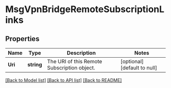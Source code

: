 # MsgVpnBridgeRemoteSubscriptionLinks

## Properties
Name | Type | Description | Notes
------------ | ------------- | ------------- | -------------
**Uri** | **string** | The URI of this Remote Subscription object. | [optional] [default to null]

[[Back to Model list]](../README.md#documentation-for-models) [[Back to API list]](../README.md#documentation-for-api-endpoints) [[Back to README]](../README.md)

